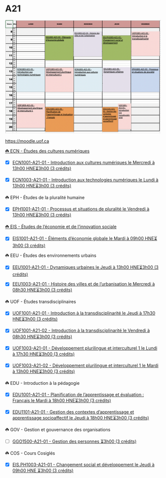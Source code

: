 # A21

![image](A21.png)

https://moodle.uof.ca

[:shamrock: ECN - Études des cultures numériques](https://moodle.uof.ca/course/index.php?categoryid=3)

- [x] [ECN1001-A21-01 - Introduction aux cultures numériques le Mercredi à 13h00 HNE⏳3h00 (3 crédits)](https://moodle.uof.ca/course/view.php?id=13)

- [x] [ECN1003-A21-01 - Introduction aux technologies numériques le Lundi à 13h00 HNE⏳3h00 (3 crédits)](https://moodle.uof.ca/course/view.php?id=12)

:shamrock: EPH - Études de la pluralité humaine

- [x] [EPH1001-A21-01 - Processus et situations de pluralité le Vendredi à 13h00 HNE⏳3h00 (3 crédits)](https://moodle.uof.ca/course/view.php?id=0)

[:shamrock: EIS - Études de l’économie et de l’innovation sociale](https://moodle.uof.ca/course/index.php?categoryid=3)

- [x] [EIS1001-A21-01 - Éléments d’économie globale le Mardi à 09h00 HNE⏳3h00 (3 crédits)](https://moodle.uof.ca/course/view.php?id=0)

:shamrock: EEU - Études des environnements urbains

- [x] [EEU1001-A21-01 - Dynamiques urbaines le Jeudi à 13h00 HNE⏳3h00 (3 crédits)](https://moodle.uof.ca/course/view.php?id=0)

- [x] [EEU1003-A21-01 - Histoire des villes et de l’urbanisation le Mercredi à 08h30 HNE⏳3h00 (3 crédits)](https://moodle.uof.ca/course/view.php?id=0)

:shamrock: UOF - Études transdisciplinaires

- [x] [UOF1001-A21-01 - Introduction à la transdisciplinarité le Jeudi à 17h30 HNE⏳3h00 (3 crédits)](https://moodle.uof.ca/course/view.php?id=0)

- [x] [UOF1001-A21-02 - Introduction à la transdisciplinarité le Vendredi à 08h30 HNE⏳3h00 (3 crédits)](https://moodle.uof.ca/course/view.php?id=0)

- [x] [UOF1003-A21-01 - Développement plurilingue et interculturel 1 le Lundi à 17h30 HNE⏳3h00 (3 crédits)](https://moodle.uof.ca/course/view.php?id=0)

- [x] [UOF1003-A21-02 - Développement plurilingue et interculturel 1 le Mardi à 13h00 HNE⏳3h00 (3 crédits)](https://moodle.uof.ca/course/view.php?id=0)

:shamrock: EDU - Introduction à la pédagogie

- [x] [EDU1001-A21-01 - Planification de l’apprentissage et évaluation : Français le Mardi à 18h00 HNE⏳3h00 (3 crédits)](https://moodle.uof.ca/course/view.php?id=0)

- [x] [EDU1101-A21-01 - Gestion des contextes d’apprentissage et apprentissage socioaffectif le Jeudi à 18h00 HNE⏳3h00 (3 crédits)](https://moodle.uof.ca/course/view.php?id=0)

:shamrock: GOV - Gestion et gouvernance des organisations

- [ ] [GGO1500-A21-01 - Gestion des personnes ⏳3h00 (3 crédits)](https://moodle.uof.ca/course/view.php?id=0)

:shamrock: COS - Cours Cosiglés

- [x] [EIS.PH1003-A21-01 - Changement social et développement le Jeudi à 09h00 HNE ⏳3h00 (3 crédits)](https://moodle.uof.ca/course/view.php?id=0)


